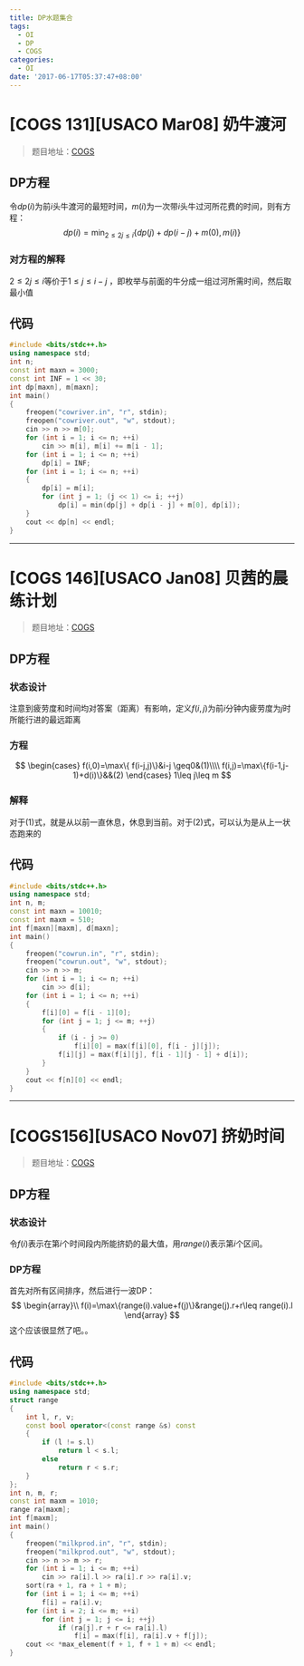 ```yaml
---
title: DP水题集合
tags:
  - OI
  - DP
  - COGS
categories:
  - OI
date: '2017-06-17T05:37:47+08:00'
---
```



# [COGS 131]\[USACO Mar08] 奶牛渡河

> 题目地址：[COGS](http://cogs.pro/cogs/problem/problem.php?pid=131)

## DP方程

令$dp(i)$为前$i$头牛渡河的最短时间，$m(i)$为一次带$i$头牛过河所花费的时间，则有方程：
$$
dp(i)=\min_{2\leq 2j\leq i}\{dp(j)+dp(i-j)+m(0),m(i)\}
$$

### 对方程的解释

$2\leq 2j\leq i$等价于$1\leq j\leq i-j$ ，即枚举与前面的牛分成一组过河所需时间，然后取最小值
<!--more-->
## 代码

``` cpp
#include <bits/stdc++.h>
using namespace std;
int n;
const int maxn = 3000;
const int INF = 1 << 30;
int dp[maxn], m[maxn];
int main()
{
    freopen("cowriver.in", "r", stdin);
    freopen("cowriver.out", "w", stdout);
    cin >> n >> m[0];
    for (int i = 1; i <= n; ++i)
        cin >> m[i], m[i] += m[i - 1];
    for (int i = 1; i <= n; ++i)
        dp[i] = INF;
    for (int i = 1; i <= n; ++i)
    {
        dp[i] = m[i];
        for (int j = 1; (j << 1) <= i; ++j)
            dp[i] = min(dp[j] + dp[i - j] + m[0], dp[i]);
    }
    cout << dp[n] << endl;
}
```

---

# [COGS 146]\[USACO Jan08] 贝茜的晨练计划

> 题目地址：[COGS](http://cogs.pro/cogs/problem/problem.php?pid=146)

## DP方程

### 状态设计

注意到疲劳度和时间均对答案（距离）有影响，定义$f(i,j)$为前$i$分钟内疲劳度为$j$时所能行进的最远距离

### 方程

$$
\begin{cases}
f(i,0)=\max\{ f(i-j,j)\}&i-j \geq0&(1)\\\\
f(i,j)=\max\{f(i-1,j-1)+d(i)\}&&(2)
\end{cases}
1\leq j\leq m
$$

### 解释

对于$(1)$式，就是从以前一直休息，休息到当前。对于$(2)$式，可以认为是从上一状态跑来的

## 代码

``` cpp
#include <bits/stdc++.h>
using namespace std;
int n, m;
const int maxn = 10010;
const int maxm = 510;
int f[maxn][maxm], d[maxn];
int main()
{
    freopen("cowrun.in", "r", stdin);
    freopen("cowrun.out", "w", stdout);
    cin >> n >> m;
    for (int i = 1; i <= n; ++i)
        cin >> d[i];
    for (int i = 1; i <= n; ++i)
    {
        f[i][0] = f[i - 1][0];
        for (int j = 1; j <= m; ++j)
        {
            if (i - j >= 0)
                f[i][0] = max(f[i][0], f[i - j][j]);
            f[i][j] = max(f[i][j], f[i - 1][j - 1] + d[i]);
        }
    }
    cout << f[n][0] << endl;
}
```
---

# [COGS156]\[USACO Nov07] 挤奶时间

> 题目地址：[COGS](http://cogs.pro/cogs/problem/problem.php?pid=156)

## DP方程

### 状态设计

令$f(i)$表示在第$i$个时间段内所能挤奶的最大值，用$range(i)$表示第$i$个区间。

### DP方程

首先对所有区间排序，然后进行一波DP：
$$
\begin{array}\\
f(i)=\max\{range(i).value+f(j)\}&range(j).r+r\leq range(i).l
\end{array}
$$
这个应该很显然了吧。。

## 代码

``` cpp
#include <bits/stdc++.h>
using namespace std;
struct range
{
    int l, r, v;
    const bool operator<(const range &s) const
    {
        if (l != s.l)
            return l < s.l;
        else
            return r < s.r;
    }
};
int n, m, r;
const int maxm = 1010;
range ra[maxm];
int f[maxm];
int main()
{
    freopen("milkprod.in", "r", stdin);
    freopen("milkprod.out", "w", stdout);
    cin >> n >> m >> r;
    for (int i = 1; i <= m; ++i)
        cin >> ra[i].l >> ra[i].r >> ra[i].v;
    sort(ra + 1, ra + 1 + m);
    for (int i = 1; i <= m; ++i)
        f[i] = ra[i].v;
    for (int i = 2; i <= m; ++i)
        for (int j = 1; j <= i; ++j)
            if (ra[j].r + r <= ra[i].l)
                f[i] = max(f[i], ra[i].v + f[j]);
    cout << *max_element(f + 1, f + 1 + m) << endl;
}
```
